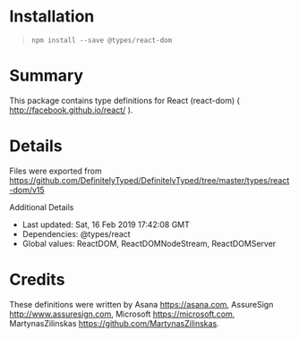 # Installation
> `npm install --save @types/react-dom`

# Summary
This package contains type definitions for React (react-dom) ( http://facebook.github.io/react/ ).

# Details
Files were exported from https://github.com/DefinitelyTyped/DefinitelyTyped/tree/master/types/react-dom/v15

Additional Details
 * Last updated: Sat, 16 Feb 2019 17:42:08 GMT
 * Dependencies: @types/react
 * Global values: ReactDOM, ReactDOMNodeStream, ReactDOMServer

# Credits
These definitions were written by Asana <https://asana.com>, AssureSign <http://www.assuresign.com>, Microsoft <https://microsoft.com>, MartynasZilinskas <https://github.com/MartynasZilinskas>.
